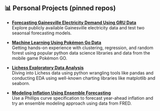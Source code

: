 ## 📊 Personal Projects (pinned repos)

- [**Forecasting Gainesville Electricity Demand Using GRU Data**](https://scannon2k.github.io/electricity-forecasting/)  
  Explore publicly available Gainesville electricity data and test two seaonsal forecasting models.

- [**Machine Learning Using Pokémon Go Data**](https://github.com/scannon2k/python-machine-learning/blob/main/pokemon_ml.ipynb)  
  Getting hands-on experience with clustering, regression, and random forest using popular python data science libraries and data from the mobile game Pokémon GO.

- [**Lichess Exploratory Data Analysis**](https://github.com/scannon2k/python-eda/blob/main/lichess_eda.ipynb)  
  Diving into Lichess data using python wrangling tools like pandas and conducting EDA using well-known charting libraries like matplotlib and seaborn.

- [**Modeling Inflation Using Ensemble Forecasting**](https://scannon2k.github.io/inflation-forecasting/)  
  Use a Phillips curve specification to forecast year-ahead inflation and try an ensemble modeling approach using data from FRED.
  
